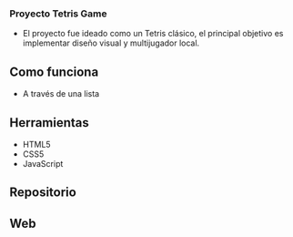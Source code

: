 ### Proyecto Tetris Game

- El proyecto fue ideado como un Tetris clásico, el principal objetivo es implementar diseño visual y multijugador local.

## Como funciona

- A través de una lista

## Herramientas

- HTML5
- CSS5
- JavaScript

## Repositorio



## Web